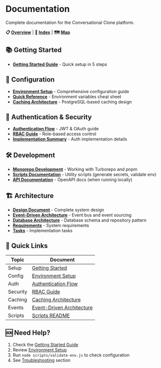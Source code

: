 # Documentation

Complete documentation for the Conversational Clone platform.

**📋 [Overview](./DOCUMENTATION-OVERVIEW.md)** | **📑 [Index](./INDEX.md)** | **🗺️ [Map](./DOCUMENTATION-MAP.md)**

## 📚 Getting Started

- **[Getting Started Guide](./GETTING-STARTED.md)** - Quick setup in 5 steps

## 🔧 Configuration

- **[Environment Setup](./ENVIRONMENT-SETUP.md)** - Comprehensive configuration guide
- **[Quick Reference](./ENV-QUICK-REFERENCE.md)** - Environment variables cheat sheet
- **[Caching Architecture](./CACHING-ARCHITECTURE.md)** - PostgreSQL-based caching design

## 🔐 Authentication & Security

- **[Authentication Flow](../apps/api-gateway/docs/authentication-flow.md)** - JWT & OAuth guide
- **[RBAC Guide](../apps/api-gateway/docs/RBAC-GUIDE.md)** - Role-based access control
- **[Implementation Summary](../apps/api-gateway/docs/IMPLEMENTATION-SUMMARY.md)** - Auth implementation details

## 🛠️ Development

- **[Monorepo Development](./MONOREPO-DEVELOPMENT.md)** - Working with Turborepo and pnpm
- **[Scripts Documentation](../scripts/README.md)** - Utility scripts (generate secrets, validate env)
- **[API Documentation](http://localhost:3000/api-docs)** - OpenAPI docs (when running locally)

## 🏗️ Architecture

- **[Design Document](../.kiro/specs/real-time-digitwin-live/design.md)** - Complete system design
- **[Event-Driven Architecture](./EVENT-DRIVEN-ARCHITECTURE.md)** - Event bus and event sourcing
- **[Database Architecture](./DATABASE-ARCHITECTURE.md)** - Database schema and repository pattern
- **[Requirements](../.kiro/specs/real-time-digitwin-live/requirements.md)** - System requirements
- **[Tasks](../.kiro/specs/real-time-digitwin-live/tasks.md)** - Implementation tasks

## 📖 Quick Links

| Topic    | Document                                                               |
| -------- | ---------------------------------------------------------------------- |
| Setup    | [Getting Started](./GETTING-STARTED.md)                                |
| Config   | [Environment Setup](./ENVIRONMENT-SETUP.md)                            |
| Auth     | [Authentication Flow](../apps/api-gateway/docs/authentication-flow.md) |
| Security | [RBAC Guide](../apps/api-gateway/docs/RBAC-GUIDE.md)                   |
| Caching  | [Caching Architecture](./CACHING-ARCHITECTURE.md)                      |
| Events   | [Event-Driven Architecture](./EVENT-DRIVEN-ARCHITECTURE.md)            |
| Scripts  | [Scripts README](../scripts/README.md)                                 |

## 🆘 Need Help?

1. Check the [Getting Started Guide](./GETTING-STARTED.md)
2. Review [Environment Setup](./ENVIRONMENT-SETUP.md)
3. Run `node scripts/validate-env.js` to check configuration
4. See [Troubleshooting](./ENVIRONMENT-SETUP.md#troubleshooting) section
